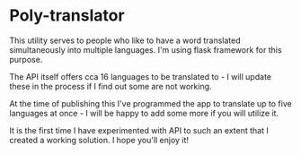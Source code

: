 # Poly-translator

This utility serves to people who like to have a word translated simultaneously into multiple languages. I'm using flask framework for this purpose.

The API itself offers cca 16 languages to be translated to - I will update these in the process if I find out some are not working.

At the time of publishing this I've programmed the app to translate up to five languages at once - I will be happy to add some more if you will utilize it.

It is the first time I have experimented with API to such an extent that I created a working solution. I hope you'll enjoy it!
